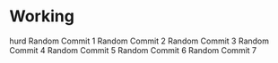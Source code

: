 # Working
hurd
Random Commit 1
Random Commit 2
Random Commit 3
Random Commit 4
Random Commit 5
Random Commit 6
Random Commit 7
